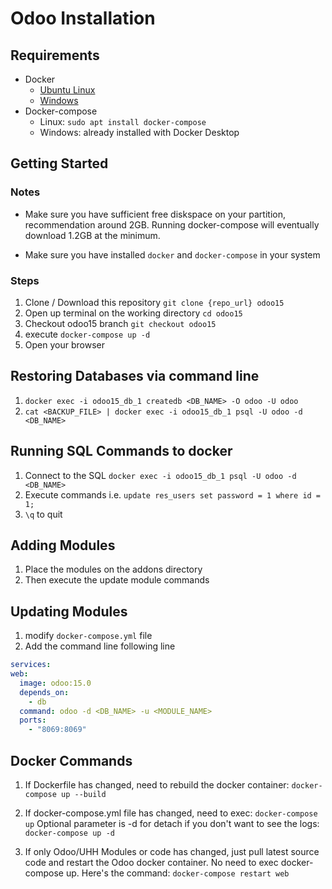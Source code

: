 # Odoo Installation


## Requirements
 - Docker
     - [Ubuntu Linux](https://www.digitalocean.com/community/tutorials/how-to-install-and-use-docker-on-ubuntu-18-04)
     - [Windows](https://docs.docker.com/docker-for-windows/install/)
 - Docker-compose
     - Linux: `sudo apt install docker-compose` 
     - Windows: already installed with Docker Desktop


## Getting Started
  
  ### Notes
  * Make sure you have sufficient free diskspace on your partition, recommendation around 2GB. Running docker-compose will eventually download 1.2GB at the minimum.

  * Make sure you have installed `docker` and `docker-compose` in your system

  ### Steps
  1. Clone / Download this repository `git clone {repo_url} odoo15`
  2. Open up terminal on the working directory `cd odoo15`
  3. Checkout odoo15 branch `git checkout odoo15`
  3. execute `docker-compose up -d`
  4. Open your browser


## Restoring Databases via command line
  1. `docker exec -i odoo15_db_1 createdb <DB_NAME> -O odoo -U odoo`
  2. `cat <BACKUP_FILE> | docker exec -i odoo15_db_1 psql -U odoo -d <DB_NAME>`


## Running SQL Commands to docker
  1. Connect to the SQL `docker exec -i odoo15_db_1 psql -U odoo -d <DB_NAME> `
  2. Execute commands i.e.
  `update res_users set password = 1 where id = 1;` 
  3. `\q` to quit

## Adding Modules
  1. Place the modules on the addons directory
  2. Then execute the update module commands

## Updating Modules
  1. modify `docker-compose.yml` file
  2. Add the command line following line
  ```yml
  services:
  web:
    image: odoo:15.0
    depends_on:
      - db
    command: odoo -d <DB_NAME> -u <MODULE_NAME>
    ports:
      - "8069:8069"
  ``` 

## Docker Commands

  1. If Dockerfile has changed, need to rebuild the docker container:
     `docker-compose up --build`

  2. If docker-compose.yml file has changed, need to exec:
     `docker-compose up`
     Optional parameter is -d for detach if you don't want to see the logs: `docker-compose up -d`

  3. If only Odoo/UHH Modules or code has changed, just pull latest source code and restart the Odoo docker container. No need to exec docker-compose up.
     Here's the command: `docker-compose restart web`

